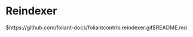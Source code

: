 # Reindexer

<include sethead="2" nohead="true">
    $https://github.com/foliant-docs/foliantcontrib.reindexer.git$README.md
</include>

